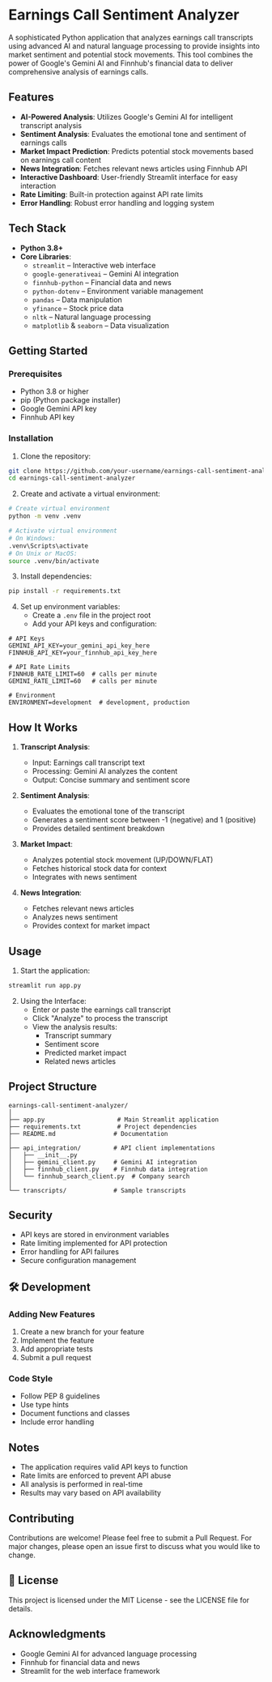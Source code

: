 # Earnings Call Sentiment Analyzer

A sophisticated Python application that analyzes earnings call transcripts using advanced AI and natural language processing to provide insights into market sentiment and potential stock movements. This tool combines the power of Google's Gemini AI and Finnhub's financial data to deliver comprehensive analysis of earnings calls.

## Features

- **AI-Powered Analysis**: Utilizes Google's Gemini AI for intelligent transcript analysis
- **Sentiment Analysis**: Evaluates the emotional tone and sentiment of earnings calls
- **Market Impact Prediction**: Predicts potential stock movements based on earnings call content
- **News Integration**: Fetches relevant news articles using Finnhub API
- **Interactive Dashboard**: User-friendly Streamlit interface for easy interaction
- **Rate Limiting**: Built-in protection against API rate limits
- **Error Handling**: Robust error handling and logging system

## Tech Stack

- **Python 3.8+**
- **Core Libraries**:
  - `streamlit` – Interactive web interface
  - `google-generativeai` – Gemini AI integration
  - `finnhub-python` – Financial data and news
  - `python-dotenv` – Environment variable management
  - `pandas` – Data manipulation
  - `yfinance` – Stock price data
  - `nltk` – Natural language processing
  - `matplotlib` & `seaborn` – Data visualization

## Getting Started

### Prerequisites

- Python 3.8 or higher
- pip (Python package installer)
- Google Gemini API key
- Finnhub API key

### Installation

1. Clone the repository:
```bash
git clone https://github.com/your-username/earnings-call-sentiment-analyzer.git
cd earnings-call-sentiment-analyzer
```

2. Create and activate a virtual environment:
```bash
# Create virtual environment
python -m venv .venv

# Activate virtual environment
# On Windows:
.venv\Scripts\activate
# On Unix or MacOS:
source .venv/bin/activate
```

3. Install dependencies:
```bash
pip install -r requirements.txt
```

4. Set up environment variables:
   - Create a `.env` file in the project root
   - Add your API keys and configuration:
```env
# API Keys
GEMINI_API_KEY=your_gemini_api_key_here
FINNHUB_API_KEY=your_finnhub_api_key_here

# API Rate Limits
FINNHUB_RATE_LIMIT=60  # calls per minute
GEMINI_RATE_LIMIT=60   # calls per minute

# Environment
ENVIRONMENT=development  # development, production
```

## How It Works

1. **Transcript Analysis**:
   - Input: Earnings call transcript text
   - Processing: Gemini AI analyzes the content
   - Output: Concise summary and sentiment score

2. **Sentiment Analysis**:
   - Evaluates the emotional tone of the transcript
   - Generates a sentiment score between -1 (negative) and 1 (positive)
   - Provides detailed sentiment breakdown

3. **Market Impact**:
   - Analyzes potential stock movement (UP/DOWN/FLAT)
   - Fetches historical stock data for context
   - Integrates with news sentiment

4. **News Integration**:
   - Fetches relevant news articles
   - Analyzes news sentiment
   - Provides context for market impact

## Usage

1. Start the application:
```bash
streamlit run app.py
```

2. Using the Interface:
   - Enter or paste the earnings call transcript
   - Click "Analyze" to process the transcript
   - View the analysis results:
     - Transcript summary
     - Sentiment score
     - Predicted market impact
     - Related news articles

## Project Structure

```
earnings-call-sentiment-analyzer/
│
├── app.py                    # Main Streamlit application
├── requirements.txt          # Project dependencies
├── README.md                # Documentation
│
├── api_integration/         # API client implementations
│   ├── __init__.py
│   ├── gemini_client.py     # Gemini AI integration
│   ├── finnhub_client.py    # Finnhub data integration
│   └── finnhub_search_client.py  # Company search
│
└── transcripts/             # Sample transcripts
```

## Security

- API keys are stored in environment variables
- Rate limiting implemented for API protection
- Error handling for API failures
- Secure configuration management

## 🛠️ Development

### Adding New Features

1. Create a new branch for your feature
2. Implement the feature
3. Add appropriate tests
4. Submit a pull request

### Code Style

- Follow PEP 8 guidelines
- Use type hints
- Document functions and classes
- Include error handling

## Notes

- The application requires valid API keys to function
- Rate limits are enforced to prevent API abuse
- All analysis is performed in real-time
- Results may vary based on API availability

## Contributing

Contributions are welcome! Please feel free to submit a Pull Request. For major changes, please open an issue first to discuss what you would like to change.

## 📄 License

This project is licensed under the MIT License - see the LICENSE file for details.

## Acknowledgments

- Google Gemini AI for advanced language processing
- Finnhub for financial data and news
- Streamlit for the web interface framework 